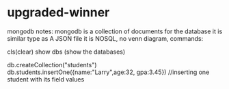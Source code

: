# upgraded-winner
mongodb
notes: mongodb is a collection of documents for the database
       it is similar type as A JSON file
       it is NOSQL,  no venn diagram, 
commands:

cls(clear)
show dbs (show the databases)

db.createCollection("students")
db.students.insertOne({name:"Larry",age:32, gpa:3.45}) //inserting one student with its field values 
